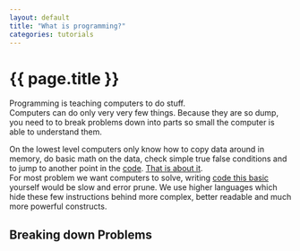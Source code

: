 ```yaml
---
layout: default
title: "What is programming?"
categories: tutorials
---
```


# {{ page.title }}
Programming is teaching computers to do stuff.  
Computers can do only very very few things. Because they are so dump, you need to to break problems down into parts so small the computer is able to understand them.

On the lowest level computers only know how to copy data around in memory, do basic math on the data, check simple true false conditions and to jump to another point in the [code](https://en.wikipedia.org/wiki/Machine_code). [That is about it](https://en.wikipedia.org/wiki/Central_processing_unit#Operation).  
For most problem we want computers to solve, writing [code this basic](https://en.wikipedia.org/wiki/Assembly_language) yourself would be slow and error prune. We use higher languages which hide these few instructions behind more complex, better readable and much more powerful constructs.

## Breaking down Problems
